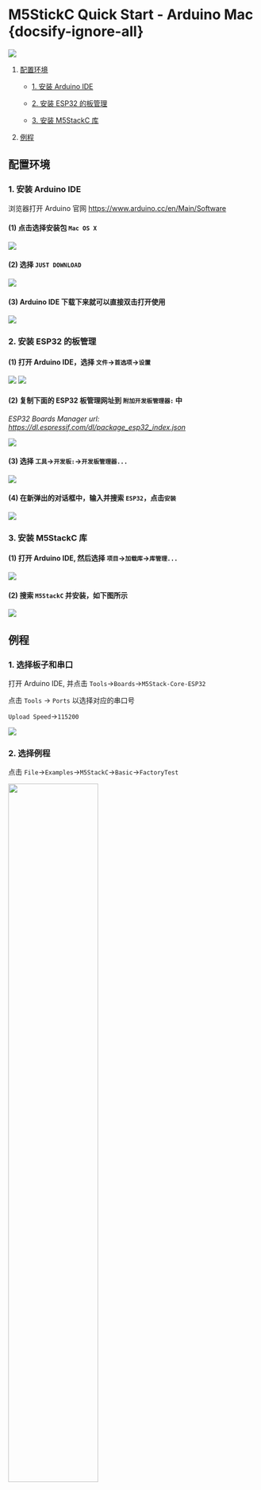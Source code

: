 # M5StickC Quick Start - Arduino Mac {docsify-ignore-all}

<!-- :clapper: **[Video Tutorial](#Video-Tutorial)**&nbsp;&nbsp;&nbsp;&nbsp;&nbsp;&nbsp;:memo: **[Text Tutorial](#Text-Tutorial)** -->

<!-- *** -->

<!-- ?> Before setting the development environment, we suggest you confirm whether the USB driver has installed. If not, please visit this link [establish serial connection](/en/related_documents/establish_serial_connection). -->

<img src="assets/img/getting_started_pics/m5stickc/m5stickc_06.webp">

1. [配置环境](#配置环境)

    - [1. 安装 Arduino IDE](#_1-安装-Arduino-IDE)

    - [2. 安装 ESP32 的板管理](#_2-安装-ESP32-的板管理)

    - [3. 安装 M5StackC 库](#_3-安装-M5StackC-库)


2. [例程](#例程)

## 配置环境

### 1. 安装 Arduino IDE

浏览器打开 Arduino 官网 https://www.arduino.cc/en/Main/Software

#### (1) 点击选择安装包 `Mac OS X`

<img src="assets/img/getting_started_pics/m5stack_core/get_started_with_arduino_m5core/mac/macOS_download_arduino_ide.webp">

#### (2) 选择 `JUST DOWNLOAD` 

<img src="assets/img/getting_started_pics/m5stack_core/get_started_with_arduino_m5core/mac/macOS_download_arduino_ide_02.webp">

#### (3) Arduino IDE 下载下来就可以直接双击打开使用

<img src="assets/img/getting_started_pics/m5stack_core/get_started_with_arduino_m5core/mac/macOS_download_arduino_ide_03.webp">

### 2. 安装 ESP32 的板管理

#### (1) 打开 Arduino IDE，选择 `文件`->`首选项`->`设置`

<img src="assets/img/getting_started_pics/m5stack_core/get_started_with_arduino_m5core/mac/quick_start_arduino_mac_01.webp">

<img src="assets/img/getting_started_pics/m5stack_core/get_started_with_arduino_m5core/mac/quick_start_arduino_mac_02.webp">

#### (2) 复制下面的 ESP32 板管理网址到 `附加开发板管理器:` 中

*ESP32 Boards Manager url: https://dl.espressif.com/dl/package_esp32_index.json*

<img src="assets/img/getting_started_pics/m5stack_core/get_started_with_arduino_m5core/mac/quick_start_arduino_mac_03.webp">

#### (3) 选择 `工具`->`开发板:`->`开发板管理器...`

<img src="assets/img/getting_started_pics/m5stack_core/get_started_with_arduino_m5core/mac/quick_start_arduino_mac_04.webp">

#### (4) 在新弹出的对话框中，输入并搜索 `ESP32`，点击`安装`

<img src="assets/img/getting_started_pics/m5stickc/m5stickc_qs_mac_serch_esp32_01.webp">

### 3. 安装 M5StackC 库

#### (1) 打开 Arduino IDE, 然后选择 `项目`->`加载库`->`库管理...`

<img src="assets/img/getting_started_pics/m5stack_core/get_started_with_arduino_m5core/windows/install_m5stack_lib_01.webp">

#### (2) 搜索 `M5StackC` 并安装，如下图所示

<img src="assets/img/getting_started_pics/m5stickc/m5stickc_qs_mac_search_lib_stickc_01.webp">


## 例程

### 1. 选择板子和串口

打开 Arduino IDE, 并点击 `Tools`->`Boards`->`M5Stack-Core-ESP32`

点击 `Tools` -> `Ports` 以选择对应的串口号

`Upload Speed`->`115200`

<img src="assets/img/getting_started_pics/m5stickc/m5stickc_qs_mac_adn_config_01.webp">

### 2. 选择例程

点击 `File`->`Examples`->`M5StackC`->`Basic`->`FactoryTest`

<img src="assets/img/getting_started_pics/m5stick/m5stick_quick_start_arduino_mac_01.webp" width="60%" height="60%">

点击 `Upload`, 编译上传程序.

**The button located on the bottom left is the power button, single-click to  reboot. To enter deep sleep mode, double click this button**